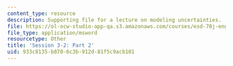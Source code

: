 ```yaml
---
content_type: resource
description: Supporting file for a lecture on modeling uncertainties.
file: https://ol-ocw-studio-app-qa.s3.amazonaws.com/courses/esd-70j-engineering-economy-module-fall-2009/933c8135b8706c3b912d81f5c9acb101_ESD70session3_2Part2.xls
file_type: application/msword
resourcetype: Other
title: 'Session 3-2: Part 2'
uid: 933c8135-b870-6c3b-912d-81f5c9acb101
---
```

